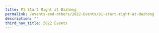 ```yaml
---
title: P1 Start Right at Dazhong
permalink: /events-and-others/2022-Events/p1-start-right-at-dazhong
description: ""
third_nav_title: 2022 Events
---
```

